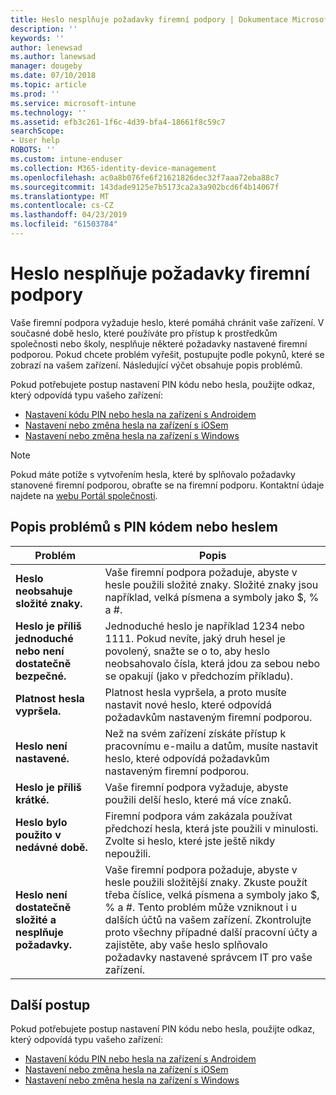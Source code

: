 ```yaml
---
title: Heslo nesplňuje požadavky firemní podpory | Dokumentace Microsoftu
description: ''
keywords: ''
author: lenewsad
ms.author: lanewsad
manager: dougeby
ms.date: 07/10/2018
ms.topic: article
ms.prod: ''
ms.service: microsoft-intune
ms.technology: ''
ms.assetid: efb3c261-1f6c-4d39-bfa4-18661f8c59c7
searchScope:
- User help
ROBOTS: ''
ms.custom: intune-enduser
ms.collection: M365-identity-device-management
ms.openlocfilehash: ac0a8b076fe6f21621826dec32f7aaa72eba88c7
ms.sourcegitcommit: 143dade9125e7b5173ca2a3a902bcd6f4b14067f
ms.translationtype: MT
ms.contentlocale: cs-CZ
ms.lasthandoff: 04/23/2019
ms.locfileid: "61503784"
---
```

# <a name="your-password-does-not-meet-your-company-supports-requirements"></a>Heslo nesplňuje požadavky firemní podpory

Vaše firemní podpora vyžaduje heslo, které pomáhá chránit vaše zařízení. V současné době heslo, které používáte pro přístup k prostředkům společnosti nebo školy, nesplňuje některé požadavky nastavené firemní podporou. Pokud chcete problém vyřešit, postupujte podle pokynů, které se zobrazí na vašem zařízení. Následující výčet obsahuje popis problémů.

Pokud potřebujete postup nastavení PIN kódu nebo hesla, použijte odkaz, který odpovídá typu vašeho zařízení:

- [Nastavení kódu PIN nebo hesla na zařízení s Androidem](set-your-pin-or-password-android.md)
- [Nastavení nebo změna hesla na zařízení s iOSem](set-or-change-your-passcode-ios.md)
- [Nastavení nebo změna hesla na zařízení s Windows](set-or-change-your-password-windows.md)

> [!NOTE]
> Pokud máte potíže s vytvořením hesla, které by splňovalo požadavky stanovené firemní podporou, obraťte se na firemní podporu. Kontaktní údaje najdete na [webu Portál společnosti](https://go.microsoft.com/fwlink/?linkid=2010980).

## <a name="pin-or-password-issue-descriptions"></a>Popis problémů s PIN kódem nebo heslem

| **Problém** | **Popis** |
|-----------------------------------------------------|------------------------------------------------------------------------------------------------------------------------------------------------------------------------------------------------------------------------------------------------------------------------------------------------------------------------------------------------------------|
| **Heslo neobsahuje složité znaky.** | Vaše firemní podpora požaduje, abyste v hesle použili složité znaky. Složité znaky jsou například, velká písmena a symboly jako $, % a #. |
| **Heslo je příliš jednoduché nebo není dostatečně bezpečné.** | Jednoduché heslo je například 1234 nebo 1111. Pokud nevíte, jaký druh hesel je povolený, snažte se o to, aby heslo neobsahovalo čísla, která jdou za sebou nebo se opakují (jako v předchozím příkladu). |
| **Platnost hesla vypršela.** | Platnost hesla vypršela, a proto musíte nastavit nové heslo, které odpovídá požadavkům nastaveným firemní podporou. |
| **Heslo není nastavené.** | Než na svém zařízení získáte přístup k pracovnímu e-mailu a datům, musíte nastavit heslo, které odpovídá požadavkům nastaveným firemní podporou. |
| **Heslo je příliš krátké.** | Vaše firemní podpora vyžaduje, abyste použili delší heslo, které má více znaků. |
| **Heslo bylo použito v nedávné době.** | Firemní podpora vám zakázala používat předchozí hesla, která jste použili v minulosti. Zvolte si heslo, které jste ještě nikdy nepoužili. |
| **Heslo není dostatečně složité a nesplňuje požadavky.** | Vaše firemní podpora požaduje, abyste v hesle použili složitější znaky. Zkuste použít třeba číslice, velká písmena a symboly jako $, % a #. Tento problém může vzniknout i u dalších účtů na vašem zařízení. Zkontrolujte proto všechny případné další pracovní účty a zajistěte, aby vaše heslo splňovalo požadavky nastavené správcem IT pro vaše zařízení. |

## <a name="next-steps"></a>Další postup

Pokud potřebujete postup nastavení PIN kódu nebo hesla, použijte odkaz, který odpovídá typu vašeho zařízení:

- [Nastavení kódu PIN nebo hesla na zařízení s Androidem](set-your-pin-or-password-android.md)
- [Nastavení nebo změna hesla na zařízení s iOSem](set-or-change-your-passcode-ios.md)
- [Nastavení nebo změna hesla na zařízení s Windows](set-or-change-your-password-windows.md)
